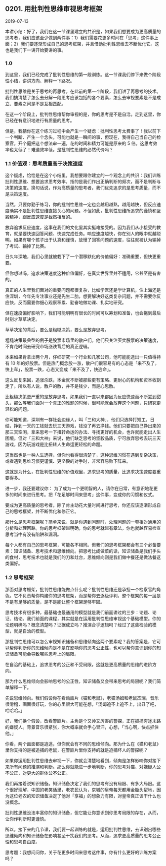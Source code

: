 ## 0201. 用批判性思维审视思考框架

2019-07-13

本讲小结：好了，我们在这一节课里建立的共识是，如果我们想要成为更高质量的思考者，我们应该至少做到两件事：1）我们需要花更多时间在「思考」这件事上面；2）我们要逐渐形成自己的思考框架，并且借助批判性思维去不断优化它。这也是我们下一讲开始要讲的事。

### 1.0

到这里，我们已经完成了批判性思维的第一段训练。这一节课我们停下来做个阶段性小结，讲讲方向、解释一下路况。

批判性思维是关于思考的再思考。在此前的第一个阶段，我们讲了再思考的技术。我们搞清楚了怎么去分解一段思考应该包括的各个要素，怎么去审视要素是不是成立、要素之间是不是互相匹配。

在这一个阶段上，批判性思维帮你审视的是，你的思考是不是自洽。走到这里，你已经在有意识地进行有质量的思考。

但是，我猜你在这个练习过程中会产生一个疑虑：批判性思考太费事了！我以前下一个判断、产生一个念头，可能也就是一瞬间的事，但现在，我得自己当自己的检察官，开个庭把这个想法审一遍，花的时间和精力可能是原来的 5 倍。这思考效率也太低了！难道效率低，是批判性思维的必然代价吗？

### 1.1 价值观：思考质量高于决策速度

这个疑虑，恰恰是在这个小结里，我想要跟你建立的一个观念上的共识：我们训练批判性思维、想要追求思考效率，指的是我们作出正确判断的频次，而不是判断与决策的速度。换句话说，作为高质量的思考者，我们优先追求的是思考质量，而不是决策速度。

当然，只要你勤于练习，你的批判性思维一定也会越用越熟，越用越快，但反应速度确实不是批判性思维直接关心的问题。不但如此，批判性思维所追求的谨慎和坚毅精神，跟反应速度是截然相反的。

放弃追求反应速度，这事在我们的文化里其实挺难接受的。因为我们从小接受的教育，就是要快速回答问题、快速完成任务。响应速度越快，你在别人的眼中就越聪明。如果有哪个孩子出于认真和谨慎，放慢了回答问题的速度，往往就被认为输掉了考试、输掉了比赛。

日久年深地，我们心里就被栽下了一个潜移默化的价值偏好：准确重要，但快更重要。

但你想过吗，追求决策速度这种价值偏好，在真实世界里并不适用，它甚至是有害的。

真正的人生里我们面对的重要问题都很复杂，比如学医还是学计算机，住上海还是住深圳，今年先专注事业还是先生二胎，想要解决好这类复杂问题，并不需要你反应快，反而需要你细心观察积累、勤奋地做功课、扎实地研究。

但在速度偏好影响下，我们可能明明有很长的时间可以筹划和准备，也会拖到最后时刻才草草决定。

草草决定的背后，要么是粗糙决策，要么是放弃思考。

粗糙决策最典型的例子是股票市场里的散户们。他们只关注买卖股票的决策速度，不肯花时间去研究市场涨跌背后的真正逻辑。

本来如果肯拿出两个月，仔细研究一个行业和几家公司，他可能能选出一只值得持有 10 年的好股票。但是热门概念股一涨，散户们很容易有的心态是「来不及了，快上车」，股票一跌，心态又变成「来不及了，快逃命」。

这么反复来回，追涨杀跌，本金就不断被那些更有策略、更耐心的机构和资本收割走了。所以有人说，散户的散，并不是钱少，而是心思散。

比粗糙决策更严重的是放弃思考。如果我们一直以来都因为反应快速而不断尝到甜头，那么等我们面对一个真正的难题的时候，很可能就会放弃这个问题，只研究更轻松的问题。

你可能知道，深圳有一群社会边缘人，叫「三和大神」，他们只选择打短工，日结，挣到一天的工钱就去玩三天游戏，钱没了再去挣钱。他们只要把自己挣出来的那三天空闲，拿来思考一下扭转命运的办法、寻找更好的机会，也许就能走出人生困境。但对「三和大神」来说，他们缺乏思考的坚毅品质，宁可放弃思考去玩三天游戏，因为玩游戏是比扭转人生命运更轻松的命题。

这当然也是一种人生选择，但你也看得很清楚了，这种思维习惯在遇到复杂决策，或者遇到思维习惯更谨慎、更坚毅的对手时，非常容易败下阵来。

这就是为什么，在批判性思维的价值观里，追求思考的质量，比追求决策速度要重要得多。

进一步，我还要建议你： 为了成为一个更明智的人，请你在日常，有意识地花更多的时间来进行思考。把「花足够时间来思考」这件事，变成你的习惯和仪式。

要成为更高质量的思考者，除了肯主动花大量时间进行思考，你还应该逐渐形成自己的思考框架，并不断优化和修正它。

那什么是思考框架呢？简单来说，就是你遇到问题时，处理问题的一套相对通用的分析和处理回路。你的思考框架越明确，你的思考就越有章法，你也就越容易检查思考当中有没有陷阱和漏洞。

每个人都有自己的思考框架，可能各不相同。但我们的思考框架都会有三个必备要素：知识储备、思考技术和思维倾向。把思考比成做菜的话，知识储备是我们手头的食材，思考技术也就是我们的刀和灶台，思维倾向则是我们做中餐还是做法餐这类偏好。

### 1.2 思考框架

那面对思考框架，批判性思维能做点什么呢？批判性思维还是承担一个检察官的角色。它不负责帮你构建你的思考框架，而是帮你去逐级评判，整个框架的每一层是不是有足够的质量，是不是能让整个框架足够牢固。

思考技术有很多种，最基础也最通用的模型就是我们前面讲过的三步：论题、论证、结论。我们前面的课程，其实就是在运用批判性思维审视这个基础模型。你的论题明确吗？概念清楚吗？证据成立吗？推演合乎逻辑吗？经过了这些检验的模型，就是自洽的模型。

那批判性思维可以怎么审视知识储备和思维倾向这两个要素呢？我的答案是，它可以帮你判断你的思维倾向是不是在影响你的思考公正性，也可以帮你意识到你的知识储备可能会导致哪些思考上的局限。

在自洽的基础上，追求思考的公正和不受局限，这就是更高质量的思维的进阶方向。

那为什么思维倾向会影响思考的公正性，知识储备又会带来思考的局限呢？我们简单解释一下。

先说思维倾向。我们假设你在看动画片《猫和老鼠》，老猫汤姆和老鼠杰瑞，音乐很滑稽，画面很好玩，你的心里很大可能在想，「汤姆追不上追不上，出丑了吧，哈哈哈。」

好，我们换个假设，改看警匪片。主角是个又帅又厉害的警探，正在抓捕穷途末路的嫌疑人。背景音乐很紧张，你大概率就会手心冒汗，心想，「当心啊，快点抓住他。」

你看，两个画面都是追逃，但你就会有不同的思维倾向。那为什么在《猫和老鼠》里你支持的是被追捕的老鼠，在警匪片里你支持的就是追捕坏人的警探呢？

如果你运用批判性思维去审视一下，你就会清楚地看到，倾向是怎样影响你对接下来所有问题的推演和判断。那么你就能进一步地判断，你的思考对猫、对嫌疑人公不公正，对更大的群体公不公正。

我们再接着说知识储备。知识储备决定了我们的思考有没有局限、有多大局限。这个很好理解，中国的老笑话里，老农民认为，京城的皇帝每天都用金锄头犁地，因为这位老农的知识储备决定了他对「享福」的想象力有限，对皇帝真正该干什么也没概念。

批判性思维没法丰富你的知识储备，但它能让你意识到你思考局限的存在，从而，让你作判断时更谨慎。

所以，接下来的几节课，我们要一起训练的就是，运用批判性思维，去识别出哪些思维倾向和知识储备在影响甚至干扰我们的思考。从而，追求更高质量的思考公正性和思考自由度。

思考题：我想问问你，关于花更多时间来思考这件事，你有什么更好的训练方案吗？